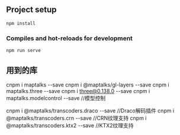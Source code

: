 ## Project setup
```
npm install
```

### Compiles and hot-reloads for development
```
npm run serve
```

## 用到的库
cnpm i maptalks --save
cnpm i @maptalks/gl-layers --save
cnpm i maptalks.three --save
cnpm i three@0.138.0 --save
cnpm i maptalks.modelcontrol --save  //模型控制

cnpm i @maptalks/transcoders.draco --save   //Draco解码插件
cnpm i @maptalks/transcoders.crn --save     //CRN纹理支持
cnpm i @maptalks/transcoders.ktx2 --save    //KTX2纹理支持
